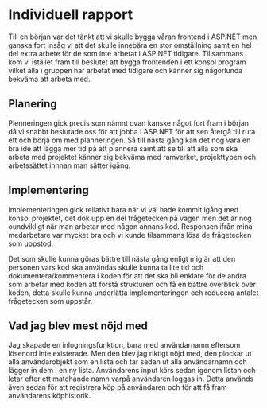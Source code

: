 # Individuell rapport
Till en början var det tänkt att vi skulle bygga våran frontend i ASP.NET men ganska fort insåg vi att det skulle innebära en stor omställning samt en hel del extra arbete för de som inte arbetat i ASP.NET tidigare. Tillsammans kom vi istället fram till beslutet att bygga frontenden i ett konsol program vilket alla i gruppen har arbetat med tidigare och känner sig någorlunda bekväma att arbeta med.

## Planering
Plenneringen gick precis som nämnt ovan kanske något fort fram i början då vi snabbt beslutade oss för att jobba i ASP.NET för att sen återgå till ruta ett och börja om med planneringen. Så till nästa gång kan det nog vara en bra idé att lägga mer tid på att plannera samt att se till att alla som ska arbeta med projektet känner sig bekväma med ramverket, projekttypen och arbetssättet innnan man sätter igång. 

## Implementering
Implementeringen gick rellativt bara när vi väl hade kommit igång med konsol projektet, det dök upp en del frågetecken på vägen men det är nog oundvikligt när man arbetar med någon annans kod. Responsen ifrån mina medarbetare var mycket bra och vi kunde tilsammans lösa de frågetecken som uppstod.

Det som skulle kunna göras bättre till nästa gång enligt mig är att den personen vars kod ska användas skulle kunna ta lite tid och dokumentera/kommentera i koden för att det ska bli enklare för de andra som arbetar med koden att förstå strukturen och få en bättre överblick över koden, detta skulle kunna underlätta implementeringen och reducera antalet frågetecken som uppstår.

## Vad jag blev mest nöjd med

Jag skapade en inlogningsfunktion, bara med användarnamn eftersom lösenord inte existerade. Men den blev jag riktigt nöjd med, den plockar ut alla användarobjekt som en lista och tar sedan ut alla användarnamn och lägger in dem i en ny lista. Användarens input körs sedan igenom listan och letar efter ett matchande namn varpå användaren loggas in. Detta används även sedan för att registrera köp på användaren och för att få fram användarens köphistorik.
